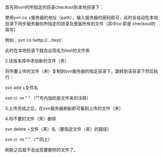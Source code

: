 首先将svn的所指定的目录checkout到本地目录下：

使用svn co +服务器的地址（path），输入服务器的密码即可，此时会自动在本地目录下同步服务器你所指定的目录及里面所有的文件（其中co 即是 checkout的简写）

例如：svn co hettp://.../test/

此时在本地目录下就会出现名为test的文件夹



2.往版本库中添加新的文件（夹）

将所要上传的文件（夹）复制到svn服务器的指定目录下，跳转到该目录下然后执行：

svn add +文件名

svn ci -m “  ”   （“”号内加的是文件夹的注释）



3.上传完成之后，在svn服务器刷新即可看到上传的文件（夹）



4.将不要的文件（夹）删除

svn delete +文件（夹）名（要指定文件（夹）的路径）

svn ci -m “  ” （“”同上）

刷新之后就不会出现要删除的文件了。
